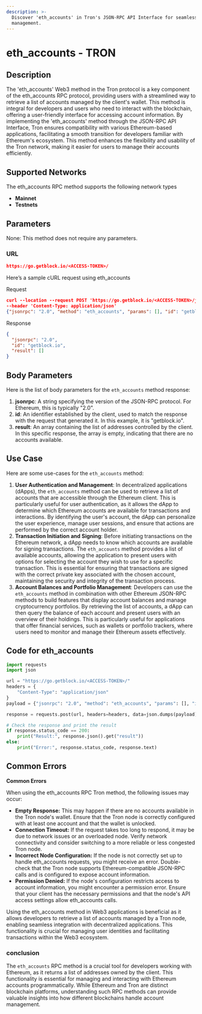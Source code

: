 ```yaml
---
description: >-
  Discover 'eth_accounts' in Tron's JSON-RPC API Interface for seamless account
  management.
---
```


# eth\_accounts - TRON

## Description

The 'eth\_accounts' Web3 method in the Tron protocol is a key component of the eth\_accounts RPC protocol, providing users with a streamlined way to retrieve a list of accounts managed by the client's wallet. This method is integral for developers and users who need to interact with the blockchain, offering a user-friendly interface for accessing account information. By implementing the 'eth\_accounts' method through the JSON-RPC API Interface, Tron ensures compatibility with various Ethereum-based applications, facilitating a smooth transition for developers familiar with Ethereum's ecosystem. This method enhances the flexibility and usability of the Tron network, making it easier for users to manage their accounts efficiently.

## Supported Networks

The eth\_accounts RPC method supports the following network types

* **Mainnet**
* **Testnets**

## Parameters

None: This method does not require any parameters.

### URL

```json
https://go.getblock.io/<ACCESS-TOKEN>/
```

Here’s a sample cURL request using eth\_accounts

Request

```json
curl --location --request POST 'https://go.getblock.io/<ACCESS-TOKEN>/jsonrpc' 
--header 'Content-Type: application/json' 
{"jsonrpc": "2.0", "method": "eth_accounts", "params": [], "id": "getblock.io"}
```

Response

```json
{
  "jsonrpc": "2.0",
  "id": "getblock.io",
  "result": []
}
```

## Body Parameters

Here is the list of body parameters for the `eth_accounts` method response:

1. **jsonrpc**: A string specifying the version of the JSON-RPC protocol. For Ethereum, this is typically "2.0".
2. **id**: An identifier established by the client, used to match the response with the request that generated it. In this example, it is "getblock.io".
3. **result**: An array containing the list of addresses controlled by the client. In this specific response, the array is empty, indicating that there are no accounts available.

## Use Case

Here are some use-cases for the `eth_accounts` method:

1. **User Authentication and Management**: In decentralized applications (dApps), the `eth_accounts` method can be used to retrieve a list of accounts that are accessible through the Ethereum client. This is particularly useful for user authentication, as it allows the dApp to determine which Ethereum accounts are available for transactions and interactions. By identifying the user's account, the dApp can personalize the user experience, manage user sessions, and ensure that actions are performed by the correct account holder.
2. **Transaction Initiation and Signing**: Before initiating transactions on the Ethereum network, a dApp needs to know which accounts are available for signing transactions. The `eth_accounts` method provides a list of available accounts, allowing the application to present users with options for selecting the account they wish to use for a specific transaction. This is essential for ensuring that transactions are signed with the correct private key associated with the chosen account, maintaining the security and integrity of the transaction process.
3. **Account Balances and Portfolio Management**: Developers can use the `eth_accounts` method in combination with other Ethereum JSON-RPC methods to build features that display account balances and manage cryptocurrency portfolios. By retrieving the list of accounts, a dApp can then query the balance of each account and present users with an overview of their holdings. This is particularly useful for applications that offer financial services, such as wallets or portfolio trackers, where users need to monitor and manage their Ethereum assets effectively.

## Code for eth\_accounts

```python
import requests
import json

url = "https://go.getblock.io/<ACCESS-TOKEN>/"
headers = {
    "Content-Type": "application/json"
}
payload = {"jsonrpc": "2.0", "method": "eth_accounts", "params": [], "id": "getblock.io"}

response = requests.post(url, headers=headers, data=json.dumps(payload))

# Check the response and print the result
if response.status_code == 200:
    print("Result:", response.json().get("result"))
else:
    print("Error:", response.status_code, response.text)
```

## Common Errors

**Common Errors**

When using the eth\_accounts RPC Tron method, the following issues may occur:

* **Empty Response:** This may happen if there are no accounts available in the Tron node's wallet. Ensure that the Tron node is correctly configured with at least one account and that the wallet is unlocked.
* **Connection Timeout:** If the request takes too long to respond, it may be due to network issues or an overloaded node. Verify network connectivity and consider switching to a more reliable or less congested Tron node.
* **Incorrect Node Configuration:** If the node is not correctly set up to handle eth\_accounts requests, you might receive an error. Double-check that the Tron node supports Ethereum-compatible JSON-RPC calls and is configured to expose account information.
* **Permission Denied:** If the node's configuration restricts access to account information, you might encounter a permission error. Ensure that your client has the necessary permissions and that the node's API access settings allow eth\_accounts calls.

Using the eth\_accounts method in Web3 applications is beneficial as it allows developers to retrieve a list of accounts managed by a Tron node, enabling seamless integration with decentralized applications. This functionality is crucial for managing user identities and facilitating transactions within the Web3 ecosystem.

### conclusion

The `eth_accounts` RPC method is a crucial tool for developers working with Ethereum, as it returns a list of addresses owned by the client. This functionality is essential for managing and interacting with Ethereum accounts programmatically. While Ethereum and Tron are distinct blockchain platforms, understanding such RPC methods can provide valuable insights into how different blockchains handle account management.
